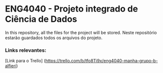 # ENG4040 - Projeto integrado de Ciência de Dados
In this repository, all the files for the project will be stored.
Neste repositório estarão guardados todos os arquivos do projeto.

### Links relevantes:
[Link para o Trello] (https://trello.com/b/tfo8Ti9x/eng4040-manha-grupo-b-alfieri)
